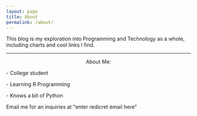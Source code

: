```yaml
---
layout: page
title: About
permalink: /about/
---
```

This blog is my exploration into Programming and Technology as a whole, including charts and cool links I find.


---

<p style="text-align:center;">
About Me:
<p>
- College student
<p>
- Learning R Programming
<p>
- Knows a bit of Python
<p>
Email me for an inquiries at  "enter redicret email here"
 </p>
